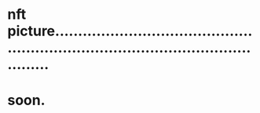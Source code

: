 # nft picture.........................................................................................................
# soon.
